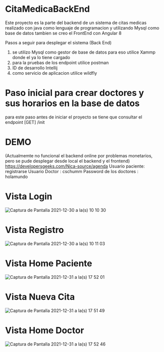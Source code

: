 # CitaMedicaBackEnd
Este proyecto es la parte del backend de un sistema de citas medicas realizado con java como lenguaje de programacion y utilizando Mysql como base de datos
tambien se creo el FrontEnd con Angular 8

Pasos a seguir para desplegar el sistema (Back End)
1) se utilizo Mysql como gestor de base de datos para eso utilice Xammp donde el ya lo tiene cargado
2) para la pruebas de los endpoint utilice postman
3) ID de desarrollo Intellij
4) como servicio de aplicacion utilice wildfly

# Paso inicial para crear doctores y sus horarios en la base de datos
para este paso antes de iniciar el proyecto se tiene que consultar el endpoint
[GET] /init

# DEMO 
(Actualmemte no funcional el backend online por problemas monetarios, pero se pude desplegar desde local el backend y el frontend)
https://developersgeeks.com/Nica-source/agenda
 Usuario paciente: registrarse
 Usuario Doctor : cschumm
 Password de los doctores : holamundo

# Vista Login
![Captura de Pantalla 2021-12-30 a la(s) 10 10 30](https://user-images.githubusercontent.com/46539023/147841378-2d70c96f-8e3a-4aed-babb-151446c0de6f.png)

# Vista Registro
![Captura de Pantalla 2021-12-30 a la(s) 10 11 03](https://user-images.githubusercontent.com/46539023/147841414-6e439529-0837-431c-bd2c-485729c36f10.png)

# Vista Home Paciente
![Captura de Pantalla 2021-12-31 a la(s) 17 52 01](https://user-images.githubusercontent.com/46539023/147841435-be23ffb3-2416-4271-a3e8-2da168e46303.png)

# Vista Nueva Cita
![Captura de Pantalla 2021-12-31 a la(s) 17 51 49](https://user-images.githubusercontent.com/46539023/147841440-c1ee6ab5-88e1-481e-8357-4bed81fd2034.png)

# Vista Home Doctor
![Captura de Pantalla 2021-12-31 a la(s) 17 52 46](https://user-images.githubusercontent.com/46539023/147841448-4bb44c4e-b00c-4893-8a8f-fb6ccfb79dc9.png)

